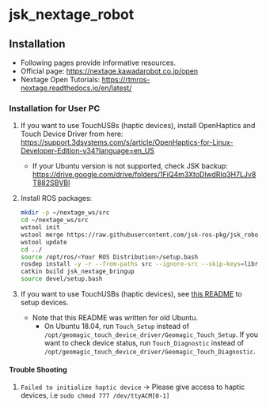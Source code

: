 # jsk_nextage_robot

## Installation
- Following pages provide informative resources.
- Official page: https://nextage.kawadarobot.co.jp/open
- Nextage Open Tutorials: https://rtmros-nextage.readthedocs.io/en/latest/


### Installation for User PC
1. If you want to use TouchUSBs (haptic devices), install OpenHaptics and Touch Device Driver from here: https://support.3dsystems.com/s/article/OpenHaptics-for-Linux-Developer-Edition-v34?language=en_US
   * If your Ubuntu version is not supported, check JSK backup: https://drive.google.com/drive/folders/1FiQ4m3XtoDlwdRIq3H7LJv8T882SBVBl

2. Install ROS packages:
   ```bash
   mkdir -p ~/nextage_ws/src
   cd ~/nextage_ws/src
   wstool init
   wstool merge https://raw.githubusercontent.com/jsk-ros-pkg/jsk_robot/master/jsk_nextage_robot/jsk_panda_user.rosinstall
   wstool update
   cd ../
   source /opt/ros/<Your ROS Distribution>/setup.bash
   rosdep install -y -r --from-paths src --ignore-src --skip-keys=librealsense2,realsense2_camera
   catkin build jsk_nextage_bringup
   source devel/setup.bash
   ```
3. If you want to use TouchUSBs (haptic devices), see [this README](https://github.com/pazeshun/Geomagic_Touch_ROS_Drivers/tree/dual-phantom-readme#use-multiple-devices) to setup devices.
   * Note that this README was written for old Ubuntu.
     - On Ubuntu 18.04, run `Touch_Setup` instead of `/opt/geomagic_touch_device_driver/Geomagic_Touch_Setup`. If you want to check device status, run `Touch_Diagnostic` instead of `/opt/geomagic_touch_device_driver/Geomagic_Touch_Diagnostic`.

#### Trouble Shooting
1. `Failed to initialize haptic device`  -> Please give access to haptic devices, i.e `sudo chmod 777 /dev/ttyACM[0-1]`

